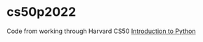 # cs50p2022

Code from working through Harvard CS50 [Introduction to Python](https://cs50.harvard.edu/python/2022/)
